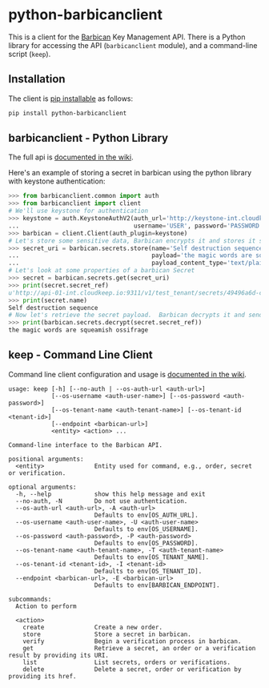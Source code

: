 # python-barbicanclient

This is a client for the [Barbican](https://github.com/stackforge/barbican)
Key Management API.  There is a Python library for accessing the API
(`barbicanclient` module), and a command-line script (`keep`).

## Installation

The client is [pip installable](https://pypi.python.org/pypi/python-barbicanclient) as follows: 

```bash
pip install python-barbicanclient
```

## barbicanclient - Python Library
The full api is [documented in the wiki](https://github.com/cloudkeep/python-barbicanclient/wiki/Client-Usage).


Here's an example of storing a secret in barbican using the python library 
with keystone authentication:
```python
>>> from barbicanclient.common import auth
>>> from barbicanclient import client
# We'll use keystone for authentication
>>> keystone = auth.KeystoneAuthV2(auth_url='http://keystone-int.cloudkeep.io:5000/v2.0', 
...                                username='USER', password='PASSWORD', tenant_name='TENANT')
>>> barbican = client.Client(auth_plugin=keystone)
# Let's store some sensitive data, Barbican encrypts it and stores it securely in the cloud
>>> secret_uri = barbican.secrets.store(name='Self destruction sequence', 
...                                     payload='the magic words are squeamish ossifrage', 
...                                     payload_content_type='text/plain')
# Let's look at some properties of a barbican Secret
>>> secret = barbican.secrets.get(secret_uri)
>>> print(secret.secret_ref)  
u'http://api-01-int.cloudkeep.io:9311/v1/test_tenant/secrets/49496a6d-c674-4384-b208-7cf4988f84ee'
>>> print(secret.name)
Self destruction sequence
# Now let's retrieve the secret payload.  Barbican decrypts it and sends it back.
>>> print(barbican.secrets.decrypt(secret.secret_ref))
the magic words are squeamish ossifrage
```

## keep - Command Line Client
Command line client configuration and usage is [documented in the wiki](https://github.com/cloudkeep/python-barbicanclient/wiki/Command-Line-Client).

```
usage: keep [-h] [--no-auth | --os-auth-url <auth-url>]
            [--os-username <auth-user-name>] [--os-password <auth-password>]
            [--os-tenant-name <auth-tenant-name>] [--os-tenant-id <tenant-id>]
            [--endpoint <barbican-url>]
            <entity> <action> ...

Command-line interface to the Barbican API.

positional arguments:
  <entity>              Entity used for command, e.g., order, secret or verification.

optional arguments:
  -h, --help            show this help message and exit
  --no-auth, -N         Do not use authentication.
  --os-auth-url <auth-url>, -A <auth-url>
                        Defaults to env[OS_AUTH_URL].
  --os-username <auth-user-name>, -U <auth-user-name>
                        Defaults to env[OS_USERNAME].
  --os-password <auth-password>, -P <auth-password>
                        Defaults to env[OS_PASSWORD].
  --os-tenant-name <auth-tenant-name>, -T <auth-tenant-name>
                        Defaults to env[OS_TENANT_NAME].
  --os-tenant-id <tenant-id>, -I <tenant-id>
                        Defaults to env[OS_TENANT_ID].
  --endpoint <barbican-url>, -E <barbican-url>
                        Defaults to env[BARBICAN_ENDPOINT].

subcommands:
  Action to perform

  <action>
    create              Create a new order.
    store               Store a secret in barbican.
    verify              Begin a verification process in barbican.
    get                 Retrieve a secret, an order or a verification result by providing its URI.
    list                List secrets, orders or verifications.
    delete              Delete a secret, order or verification by providing its href.
```

